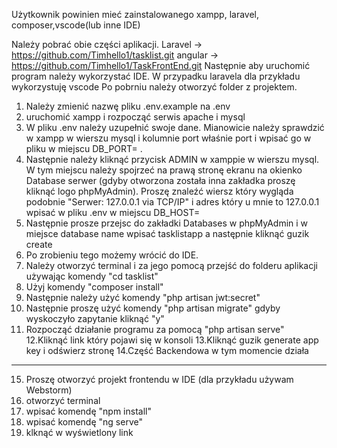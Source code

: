 Użytkownik powinien mieć zainstalowanego xampp, laravel, composer,vscode(lub inne IDE)



Należy pobrać obie części aplikacji.
Laravel -> https://github.com/Timhello1/tasklist.git
angular -> https://github.com/Timhello1/TaskFrontEnd.git
Następnie aby uruchomić program należy wykorzystać IDE.
W przypadku laravela dla przykładu wykorzystuję vscode
Po pobrniu należy otworzyć folder z projektem.
1. Należy zmienić nazwę pliku .env.example na .env
2. uruchomić xampp i rozpocząć serwis apache i mysql
3. W pliku .env należy uzupełnić swoje dane. Mianowicie należy sprawdzić w xampp w wierszu mysql i kolumnie port właśnie port i wpisać go w pliku w miejscu DB_PORT=   .
4. Następnie należy kliknąć przycisk ADMIN w xamppie w wierszu mysql. W tym miejscu należy spojrzeć na prawą stronę ekranu na okienko Database serwer (gdyby otworzona została inna zakładka proszę kliknąć logo phpMyAdmin). Proszę znaleźć wiersz który wygląda podobnie "Serwer: 127.0.0.1 via TCP/IP" i adres który u mnie to 127.0.0.1 wpisać w pliku .env w miejscu DB_HOST=
5. Następnie prosze przejsc do zakładki Databases w phpMyAdmin i w miejsce database name wpisać tasklistapp  a następnie kliknąć guzik create
6. Po zrobieniu tego możemy wrócić do IDE.
7. Należy otworzyć terminal i za jego pomocą przejść do folderu aplikacji używając komendy "cd tasklist"
8. Użyj komendy "composer install"
9. Następnie należy użyć komendy "php artisan jwt:secret"
10. Następnie proszę użyć komendy "php artisan migrate" gdyby wyskoczyło zapytanie kliknąć "y"
11. Rozpocząć działanie programu za pomocą "php artisan serve"
12.Kliknąć link który pojawi się w konsoli
13.Kliknąć guzik generate app key i odświerz stronę
14.Część Backendowa w tym momencie działa
-------------------------------------------------------------------------------------------------------------------------------------------------------------------------------------------------------------------------------------------------------------------------
15. Proszę otworzyć projekt frontendu w IDE (dla przykładu używam Webstorm)
16. otworzyć terminal
17. wpisać komendę "npm install"
18. wpisać komendę "ng serve"
19. klknąć w wyświetlony link
